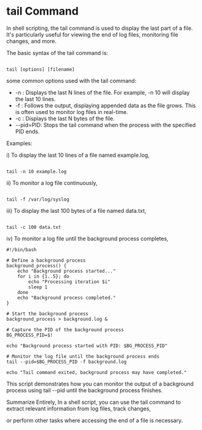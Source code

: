 # tail Command

In shell scripting, the tail command is used to display the last part of a file. 
It's particularly useful for viewing the end of log files, monitoring file changes, and more. 

The basic syntax of the tail command is:
```

tail [options] [filename]

```

some common options used with the tail command:

- -n : Displays the last N lines of the file. For example, -n 10 will display the last 10 lines.
- -f : Follows the output, displaying appended data as the file grows. This is often used to monitor log files in real-time.
- -c : Displays the last N bytes of the file.
- --pid=PID: Stops the tail command when the process with the specified PID ends.

Examples:

i) To display the last 10 lines of a file named example.log,

```

tail -n 10 example.log

```

ii) To monitor a log file continuously,

```

tail -f /var/log/syslog

```

iii) To display the last 100 bytes of a file named data.txt,

```

tail -c 100 data.txt

```

iv) To monitor a log file until the background process completes,

```
#!/bin/bash

# Define a background process
background_process() {
    echo "Background process started..."
    for i in {1..5}; do
        echo "Processing iteration $i"
        sleep 1
    done
    echo "Background process completed."
}

# Start the background process
background_process > background.log &

# Capture the PID of the background process
BG_PROCESS_PID=$!

echo "Background process started with PID: $BG_PROCESS_PID"

# Monitor the log file until the background process ends
tail --pid=$BG_PROCESS_PID -f background.log

echo "Tail command exited, background process may have completed."

```
This script demonstrates how you can monitor the output of a background process using tail --pid until the background process finishes.

Summarize Entirely, In a shell script, you can use the tail command to extract relevant information from log files, track changes,

or perform other tasks where accessing the end of a file is necessary.
